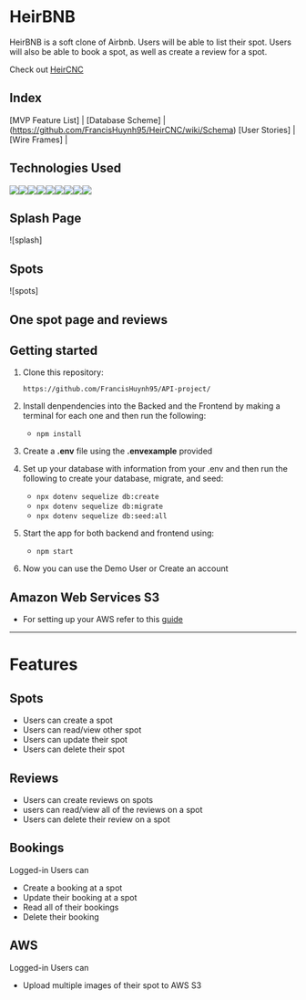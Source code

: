 # HeirBNB

      
HeirBNB is a soft clone of Airbnb. Users will be able to list their spot. Users will also be able to book a spot, as well as create a review for a spot. 

Check out [HeirCNC](https://air-bnb-nsyh.onrender.com)

## Index

[MVP Feature List] |
[Database Scheme] | (https://github.com/FrancisHuynh95/HeirCNC/wiki/Schema)
[User Stories] |
[Wire Frames] |

## Technologies Used


<img src="https://img.shields.io/badge/JavaScript-323330?style=for-the-badge&logo=javascript&logoColor=F7DF1E" /><img src="https://img.shields.io/badge/Node.js-339933?style=for-the-badge&logo=nodedotjs&logoColor=white" /><img src="https://img.shields.io/badge/Express.js-000000?style=for-the-badge&logo=express&logoColor=white" /><img src="https://img.shields.io/badge/PostgreSQL-316192?style=for-the-badge&logo=postgresql&logoColor=white" /><img src="https://img.shields.io/badge/HTML5-E34F26?style=for-the-badge&logo=html5&logoColor=white" /><img src="https://img.shields.io/badge/CSS3-1572B6?style=for-the-badge&logo=css3&logoColor=white" /><img src="https://img.shields.io/badge/React-20232A?style=for-the-badge&logo=react&logoColor=61DAFB" /><img src="https://img.shields.io/badge/Redux-593D88?style=for-the-badge&logo=redux&logoColor=white" /><img src="https://img.shields.io/badge/GitHub-100000?style=for-the-badge&logo=github&logoColor=white" />

## Splash Page
![splash]

## Spots
![spots]

## One spot page and reviews


## Getting started
1. Clone this repository:

   `
   https://github.com/FrancisHuynh95/API-project/
   `
2. Install denpendencies into the Backed and the Frontend by making a terminal for each one and then run the following:

   * `npm install`

3. Create a **.env** file using the **.envexample** provided 

4. Set up your database with information from your .env and then run the following to create your database, migrate, and seed: 
 
   * `npx dotenv sequelize db:create`
   * `npx dotenv sequelize db:migrate` 
   * `npx dotenv sequelize db:seed:all`

5. Start the app for both backend and frontend using:

   * `npm start`

6. Now you can use the Demo User or Create an account

## Amazon Web Services S3
* For setting up your AWS refer to this [guide](https://github.com/jdrichardsappacad/aws-s3-pern-demo)

***

# Features 

## Spots
* Users can create a spot
* Users can read/view other spot
* Users can update their spot
* Users can delete their spot

## Reviews
* Users can create reviews on spots
* users can read/view all of the reviews on a spot
* Users can delete their review on a spot

## Bookings
Logged-in Users can
* Create a booking at a spot
* Update their booking at a spot
* Read all of their bookings
* Delete their booking

## AWS
Logged-in Users can
* Upload multiple images of their spot to AWS S3
